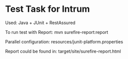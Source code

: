 # Test Task for Intrum
Used:
Java + JUnit + RestAssured

To run test with Report:
mvn surefire-report:report

Parallel configuration:
resources/junit-platform.properties

Report could be found in:
target/site/surefire-report.html


